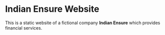 # Indian Ensure Website

This is a static website of a fictional company **Indian Ensure** which provides financial services.
